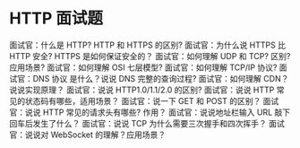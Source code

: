 # HTTP 面试题

面试官：什么是 HTTP? HTTP 和 HTTPS 的区别?
面试官：为什么说 HTTPS 比 HTTP 安全? HTTPS 是如何保证安全的？
面试官：如何理解 UDP 和 TCP? 区别? 应用场景?
面试官：如何理解 OSI 七层模型?
面试官：如何理解 TCP/IP 协议?
面试官：DNS 协议 是什么？说说 DNS 完整的查询过程?
面试官：如何理解 CDN？说说实现原理？
面试官：说说 HTTP1.0/1.1/2.0 的区别?
面试官：说说 HTTP 常见的状态码有哪些，适用场景？
面试官：说一下 GET 和 POST 的区别？
面试官：说说 HTTP 常见的请求头有哪些? 作用？
面试官：说说地址栏输入 URL 敲下回车后发生了什么？
面试官：说说 TCP 为什么需要三次握手和四次挥手？
面试官：说说对 WebSocket 的理解？应用场景？

